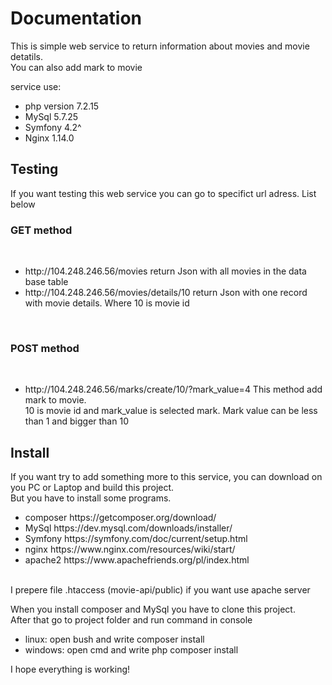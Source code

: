 <h1>Documentation</h1>

This is simple web service to return information about movies and movie detatils. <br>
You can also add mark to movie <br>

service use:
<ul>
 <li>php version 7.2.15</li>
 <li>MySql 5.7.25</li>
 <li>Symfony 4.2^</li>
 <li>Nginx 1.14.0</li>
</ul>
<h2>Testing</h2>
If you want testing this web service you can go to specifict url adress. List below
<br>
<h3>GET method</h3>
<br>
<ul>
 <li>http://104.248.246.56/movies return Json with all movies in the data base table</li>
 <li>http://104.248.246.56/movies/details/10 return Json with one record with movie details. Where 10 is movie id</li>
</ul>
<br>
<h3>POST method</h3>
<br>
<ul>
 <li> http://104.248.246.56/marks/create/10/?mark_value=4 This method add mark to movie. <br>
10 is movie id and mark_value is selected mark. Mark value can be less than 1 and bigger than 10
 </li>
</ul>

<h2>Install</h2>
If you want try to add something more to this service, you can download on you PC or Laptop and build this project. <br>
But you have to install some programs. 
<br>
<ul>
 <li>composer https://getcomposer.org/download/</li>
 <li>MySql https://dev.mysql.com/downloads/installer/</li>
 <li>Symfony https://symfony.com/doc/current/setup.html</li>
 <li>nginx https://www.nginx.com/resources/wiki/start/</li>
 <li>apache2 https://www.apachefriends.org/pl/index.html </li> 
</ul>
<br> 
I prepere file .htaccess (movie-api/public) if you want use apache server 

When you install composer and MySql you have to clone this project.<br>
After that go to project folder and run command in console <br>
 * linux: open bush and write composer install 
 * windows: open cmd and write php composer install

I hope everything is working!<br>


 

 
